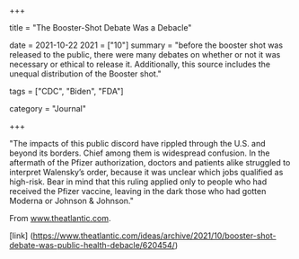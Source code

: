 +++

title = "The Booster-Shot Debate Was a Debacle"

date = 2021-10-22
2021 = ["10"]
summary = "before the booster shot was released to the public, there were many debates on whether or not it was necessary or ethical to release it. Additionally, this source includes the unequal distribution of the Booster shot."

tags = ["CDC", "Biden", "FDA"]

category = "Journal"

+++

"The impacts of this public discord have rippled through the U.S. and beyond its borders. Chief among them is widespread confusion. In the aftermath of the 
Pfizer authorization, doctors and patients alike struggled to interpret Walensky’s order, because it was unclear which jobs qualified as high-risk. Bear in 
mind that this ruling applied only to people who had received the Pfizer vaccine, leaving in the dark those who had gotten Moderna or Johnson & Johnson."

From www.theatlantic.com.

[link] (https://www.theatlantic.com/ideas/archive/2021/10/booster-shot-debate-was-public-health-debacle/620454/)
